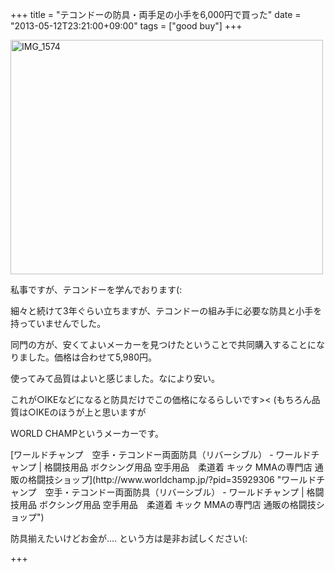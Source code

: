+++
title =  "テコンドーの防具・両手足の小手を6,000円で買った"
date =  "2013-05-12T23:21:00+09:00"
tags = ["good buy"]
+++
<p><a href="http://www.flickr.com/photos/68742489@N02/8730932827/" title="IMG_1574 by umeyuki1326, on Flickr"><img src="http://farm8.staticflickr.com/7361/8730932827_3332541c80.jpg" width="500" height="375" alt="IMG_1574"></a></p>

<p>私事ですが、テコンドーを学んでおります(:</p>

<p>細々と続けて3年ぐらい立ちますが、テコンドーの組み手に必要な防具と小手を持っていませんでした。</p>

<p>同門の方が、安くてよいメーカーを見つけたということで共同購入することになりました。価格は合わせて5,980円。</p>

<p>使ってみて品質はよいと感じました。なにより安い。</p>

<p>これが○IKEなどになると防具だけでこの価格になるらしいです>&lt;
(もちろん品質は○IKEのほうが上と思いますが</p>

<p>WORLD CHAMPというメーカーです。</p>

<p>[ワールドチャンプ　空手・テコンドー両面防具（リバーシブル） - ワールドチャンプ | 格闘技用品 ボクシング用品 空手用品　柔道着 キック MMAの専門店 通販の格闘技ショップ](http://www.worldchamp.jp/?pid=35929306 "ワールドチャンプ　空手・テコンドー両面防具（リバーシブル） - ワールドチャンプ | 格闘技用品 ボクシング用品 空手用品　柔道着 キック MMAの専門店 通販の格闘技ショップ")</p>

<p>防具揃えたいけどお金が.... という方は是非お試しください(:</p>

+++
